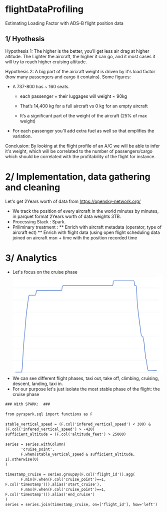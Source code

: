 # flightDataProfiling
Estimating Loading Factor with ADS-B flight position data 

## 1/ Hyothesis
Hypothesis 1: The higher is the better, you’ll get less air drag at higher altitude. The Lighter the aircraft, the higher it can go, and it most cases it will try to reach higher cruising altitude.

Hypothesis 2: A big part of the aircraft weight is driven by it's load factor (how many passengers and cargo it contains). Some figures: 

* A 737-800 has ~ 160 seats. 
  * each passenger + their luggages will weight ~ 90kg
  * That’s 14,400 kg for a full aircraft vs 0 kg for an empty aircraft
  
  * It’s a significant part of the weight of the aircraft (25% of max weight)
* For each passenger you’ll add extra fuel as well so that emplifies the variation.

Conclusion: By looking at the flight profile of an A/C we will be able to infer it's weight, which will be correlated to the number of passengers/cargo which should be correlated with the profitability of the flight for instance.

# 2/ Implementation, data gathering and cleaning 

Let's get 2Years worth of data from https://opensky-network.org/
* We track the position of every aircraft in the world minutes by minutes, in parquet format 2Years worth of data weights 3TB.
* Processing Stack : Spark.
* Priliminary treatment :
  ** Enrich with aircraft metadata (operator, type of aircraft ect) 
  ** Enrich with flight data (using open flight scheduling data joined on aircraft msn + time with the position recorded time
  
# 3/ Analytics

* Let's focus on the cruise phase
![A flight](https://github.com/raphaelcharriez/flightDataProfiling/blob/master/flight.png)
* We can see different flight phases, taxi out, take off, climbing, cruising, descent, landing, taxi in.
* For our purpose let's just isolate the most stable phase of the flight: the cruise phase 

```
### With SPARK:  ### 

from pyrspark.sql import functions as F

stable_vertical_speed = (F.col('infered_vertical_speed') < 300) & (F.col('infered_vertical_speed') > -420)
sufficient_altitude = (F.col('altitude_feet') > 25000)

series = series.withColumn(
       'cruise_point',
       F.whem(stable_vertical_speed & sufficient_altitude, 1).otherwise(0)
)

timestamp_cruise = series.groupBy(F.col('flight_id')).agg(
       F.min(F.when(F.col('cruise_point')==1, F.col('timestamp'))).alias('start_cruise'),
       F.max(F.when(F.col('cruise_point')==1, F.col('timestamp'))).alias('end_cruise')
)
series = series.join(timestamp_cruise, on=['flight_id'], how='left')

```

